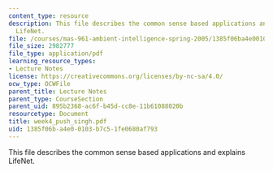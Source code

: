 ```yaml
---
content_type: resource
description: This file describes the common sense based applications and explains
  LifeNet.
file: /courses/mas-961-ambient-intelligence-spring-2005/1385f06ba4e00103b7c51fe0680af793_week4_push_singh.pdf
file_size: 2982777
file_type: application/pdf
learning_resource_types:
- Lecture Notes
license: https://creativecommons.org/licenses/by-nc-sa/4.0/
ocw_type: OCWFile
parent_title: Lecture Notes
parent_type: CourseSection
parent_uid: 895b2368-ac6f-b45d-cc8e-11b61088020b
resourcetype: Document
title: week4_push_singh.pdf
uid: 1385f06b-a4e0-0103-b7c5-1fe0680af793
---
```

This file describes the common sense based applications and explains LifeNet.